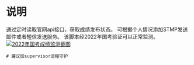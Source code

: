 # 说明
通过定时读取官网api接口，获取成绩发布状态。
可根据个人情况添加STMP发送邮件或者短信发送服务。
该脚本经2022年国考验证可以正常监测。
[![2022年国考成绩监测截图](https://s1.ax1x.com/2022/11/03/xqA0bQ.jpg)](https://imgse.com/i/xqA0bQ)
```
# 建议加supervisor进程守护
